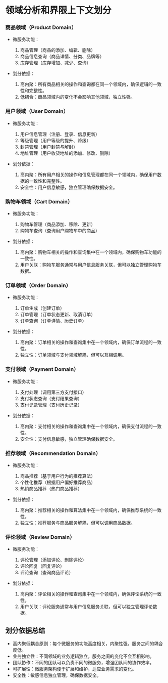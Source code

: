 # 领域分析和界限上下文划分
### 商品领域（Product Domain）
* 微服务功能：
  1. 商品管理（商品的添加、编辑、删除）
  2. 商品信息查询（商品详情、分类、品牌等）
  3. 库存管理（库存增加、减少、查询）

* 划分依据：
  1. 高内聚：所有商品相关的操作和查询都在同一个领域内，确保逻辑的一致性和完整性。
  2. 低耦合：商品领域内的变化不会影响其他领域，独立性强。


### 用户领域（User Domain）
* 微服务功能：
   1. 用户信息管理（注册、登录、信息更新）
   2. 等级管理（用户等级的提升、降级）
   3. 封禁管理（用户封禁与解封）
   4. 地址管理（用户收货地址的添加、修改、删除）

* 划分依据：
   1. 高内聚：所有用户相关的操作和信息管理都在同一个领域内，确保用户数据的一致性和完整性。 
   2. 安全性：用户信息敏感，独立管理确保数据安全。


### 购物车领域（Cart Domain）
* 微服务功能：
   1. 购物车管理（商品添加、移除、更新）
   2. 购物车查询（查询用户购物车中的商品）
 
* 划分依据：
  1. 高内聚：购物车相关的操作和查询集中在一个领域内，确保购物车功能的一致性。 
  2. 用户关联：购物车服务通常与用户信息服务关联，但可以独立管理购物车数据。

### 订单领域（Order Domain）
* 微服务功能：
  1. 订单生成（创建订单）
  2. 订单管理（订单状态更新、取消订单） 
  3. 订单查询（订单详情、历史订单）

* 划分依据：
   1. 高内聚：订单相关的操作和查询集中在一个领域内，确保订单流程的一致性。 
   2. 独立性：订单领域与支付领域解耦，但可以互相调用。


### 支付领域（Payment Domain）
* 微服务功能： 
  1. 支付处理（调用第三方支付接口） 
  2. 支付状态查询（支付结果查询） 
  3. 支付记录管理（支付历史记录）

* 划分依据：
  1. 高内聚：支付相关的操作和查询集中在一个领域内，确保支付流程的一致性。 
  2. 安全性：支付信息敏感，独立管理确保数据安全。


### 推荐领域（Recommendation Domain）
* 微服务功能：
  1. 商品推荐（基于用户行为的推荐算法） 
  2. 个性化推荐（根据用户偏好推荐商品） 
  3. 热销商品推荐（热门商品推荐）

* 划分依据：
  1. 高内聚：推荐相关的操作和算法集中在一个领域内，确保推荐系统的一致性。
  2. 独立性：推荐服务与商品服务解耦，但可以调用商品数据。


### 评论领域（Review Domain）
* 微服务功能：
  1. 评论管理（添加评论、删除评论） 
  2. 评论回复（回复评论） 
  3. 评论查询（查询商品评论）

* 划分依据：
  1. 高内聚：评论相关的操作和查询集中在一个领域内，确保评论系统的一致性。 
  2. 用户关联：评论服务通常与用户信息服务关联，但可以独立管理评论数据。

## 划分依据总结
 * 高内聚低耦合原则：每个微服务的功能高度相关，内聚性强，服务之间的耦合度低。
 * 业务独立性：不同领域的业务逻辑独立，服务之间的变化不会互相影响。
 * 团队协作：不同的团队可以负责不同的微服务，增强团队间的协作效率。
 * 可扩展性：微服务架构便于扩展和维护，适应业务需求的变化。
 * 安全性：敏感信息独立管理，确保数据安全。
